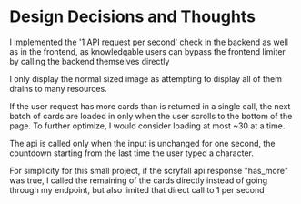 # Design Decisions and Thoughts
I implemented the '1 API request per second' check in the backend as well as in the frontend, as knowledgable users can bypass the frontend limiter by calling the backend themselves directly

I only display the normal sized image as attempting to display all of them drains to many resources.

If the user request has more cards than is returned in a single call, the next batch of cards are loaded in only when the user scrolls to the bottom of the page. To further optimize, I would consider loading at most ~30 at a time.

The api is called only when the input is unchanged for one second, the countdown starting from the last time the user typed a character.

For simplicity for this small project, if the scryfall api response "has_more" was true, I called the remaining of the cards directly instead of going through my endpoint, but also limited that direct call to 1 per second